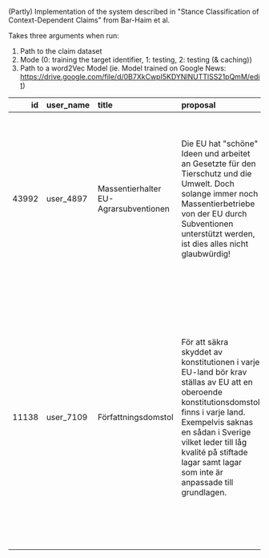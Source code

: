 (Partly) Implementation of the system described in "Stance Classification of Context-Dependent Claims" from Bar-Haim et al.

Takes three arguments when run:
1. Path to the claim dataset
2. Mode (0: training the target identifier, 1: testing, 2: testing (& caching))
3. Path to a word2Vec Model (ie. Model trained on Google News: https://drive.google.com/file/d/0B7XkCwpI5KDYNlNUTTlSS21pQmM/edit)

|    id | user_name   | title                                 | proposal                                                                                                                                                                                                                                                                        | proposal_en                                                                                                                                                                                                                                                                                                  | title_en                                         | Topic        | lan   |   endorsements |
|------:|:------------|:--------------------------------------|:--------------------------------------------------------------------------------------------------------------------------------------------------------------------------------------------------------------------------------------------------------------------------------|:-------------------------------------------------------------------------------------------------------------------------------------------------------------------------------------------------------------------------------------------------------------------------------------------------------------|:-------------------------------------------------|:-------------|:------|---------------:|
| 43992 | user_4897   | Massentierhalter EU-Agrarsubventionen | Die EU hat "schöne" Ideen und arbeitet an Gesetzte für den Tierschutz und die Umwelt. Doch solange immer noch Massentierbetriebe von der EU durch Subventionen unterstützt werden, ist dies alles nicht glaubwürdig!                                                            | The EU has “beautiful” ideas and is working on legislation for animal welfare and the environment. But as long as EU subsidies still support mass animal farms, all of this is not credible!                                                                                                                 | Mass livestock farmers EU agricultural subsidies | GreenDeal    | de    |              1 |
| 11138 | user_7109   | Författningsdomstol                   | För att säkra skyddet av konstitutionen i varje EU-land bör krav ställas av EU att en oberoende konstitutionsdomstol finns i varje land. Exempelvis saknas en sådan i Sverige vilket leder till låg kvalité på stiftade lagar samt lagar som inte är anpassade till grundlagen. | In order to ensure the protection of the Constitution in each EU country, the EU should be required to have an independent constitutional court in each country. For example, there is no one in Sweden, which results in a low quality of enacted laws and laws that are not in line with the Constitution. | Constitutional court                             | ValuesRights | sv    |              0 |posa | The Catalá llengua Europa                              | ValuesRights | ca    |              2 |
